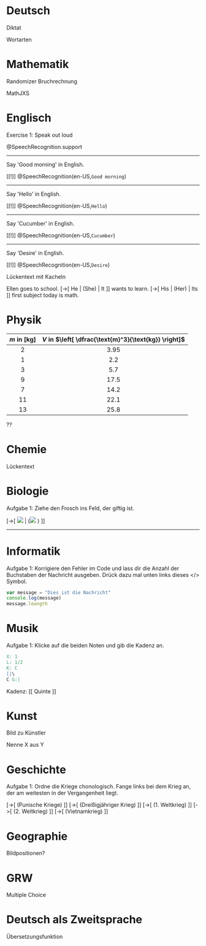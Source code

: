 <!--
version:  0.0.1

language: de

@style
main > *:not(:last-child) {
  margin-bottom: 3rem;
}

input {
    text-align: center;
}

.flex-container {
    display: flex;
    flex-wrap: wrap;
    align-items: stretch;
    gap: 20px;
}

.flex-child {
    flex: 1;
    min-width: 350px;
    margin-right: 20px;
}

@media (max-width: 400px) {
    .flex-child {
        flex: 100%;
        margin-right: 0;
    }
}
@end

formula: \carry   \textcolor{red}{\scriptsize #1}
formula: \digit   \rlap{\carry{#1}}\phantom{#2}#2
formula: \permil  \text{‰}

import: https://raw.githubusercontent.com/liaTemplates/algebrite/master/README.md
import: https://raw.githubusercontent.com/LiaTemplates/Tikz-Jax/main/README.md
import: https://raw.githubusercontent.com/LiaTemplates/mermaid_template/0.1.4/README.md

script: https://cdn.jsdelivr.net/gh/LiaTemplates/Tikz-Jax@main/dist/index.js

@round
<script>
  let value = `@input`;
  if (value.startsWith("@")) {
    ""
  } else {
    value = JSON.parse(value);
    value = value[0]
    value = value.replace(/,/g, ".");
    value = parseFloat(value);
    value = Math.round(value * Math.pow(10,@1)) / Math.pow(10,@1);
    value == @0
  }
</script>
@end





import: https://raw.githubusercontent.com/liaTemplates/ABCjs/main/README.md


import: https://raw.githubusercontent.com/LiaTemplates/Speech-Recognition-Quiz/refs/heads/main/README.md


-->




# Deutsch

Diktat




Wortarten




# Mathematik

Randomizer Bruchrechnung

MathJXS



# Englisch

Exercise 1: Speak out loud

@SpeechRecognition.support

---

Say 'Good morning' in English.

<!-- data-solution-button="off" -->
[[!]]
@SpeechRecognition(en-US,`Good morning`)

---

Say 'Hello' in English.

<!-- data-solution-button="off" -->
[[!]]
@SpeechRecognition(en-US,`Hello`)

---

Say 'Cucumber' in English.

<!-- data-solution-button="off" -->
[[!]]
@SpeechRecognition(en-US,`Cucumber`)

---

Say 'Desire' in English.

<!-- data-solution-button="off" -->
[[!]]
@SpeechRecognition(en-US,`Desire`)







Lückentext mit Kacheln

Ellen goes to school. [->[ He | (She) | It ]] wants to learn.  [->[ His | (Her) | Its ]] first subject today is math.


# Physik




<!-- style="width:500px" -->
|  $m$ in [kg]  |  $V$ in $\left[ \dfrac{\text{m}^3}{\text{kg}} \right]$ |
|:----:|:-----:|
|  2   | 3.95  |
|  1   | 2.2   |
|  3   | 5.7   |
|  9   | 17.5  |
|  7   | 14.2  |
|  11  | 22.1  |
|  13  | 25.8  |







??[](https://phet.colorado.edu/sims/html/sound-waves/latest/sound-waves_all.html)

# Chemie




Lückentext

# Biologie



Aufgabe 1: Ziehe den Frosch ins Feld, der giftig ist.


[->[ ![](https://media.istockphoto.com/id/1297875622/de/foto/mantella-cowanni-wikipedia.jpg?s=612x612&w=0&k=20&c=XZJxaA4bpLTHmMzJTcpeQ6mSSX0qf7nFXHcwfQruGuE=)<!-- style="height:100px" --> | (![](https://live.staticflickr.com/6237/6268436677_846a796410_b.jpg)<!-- style="height:100px" --> ) ]]

-----------




# Informatik


Aufgabe 1: Korrigiere den Fehler im Code und lass dir die Anzahl der Buchstaben der Nachricht ausgeben. Drück dazu mal unten links dieses </> Symbol.

``` js
var message = "Dies ist die Nachricht"
console.log(message)
message.leangth
```
<script>@input </script>






# Musik

Aufgabe 1: Klicke auf die beiden Noten und gib die Kadenz an.

``` abc  @ABCJS.render
X: 1
L: 1/2
K: C
[|\
C G:|
```

Kadenz: [[  Quinte  ]]





# Kunst

Bild zu Künstler

Nenne X aus Y

# Geschichte

Aufgabe 1: Ordne die Kriege chonologisch. Fange links bei dem Krieg an, der am weitesten in der Vergangenheit liegt.

 [->[ (Punische Kriege) ]] [->[ (Dreißigjähriger Krieg) ]] [->[ (1. Weltkrieg) ]] [->[ (2. Weltkrieg) ]] [->[ (Vietnamkrieg) ]]





# Geographie




Bildpositionen?

# GRW




Multiple Choice

# Deutsch als Zweitsprache

Übersetzungsfunktion




